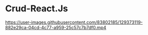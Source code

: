 # Crud-React.Js



https://user-images.githubusercontent.com/83802185/129373119-882e29ca-04cd-4c77-a959-25c57c7b7df0.mp4


